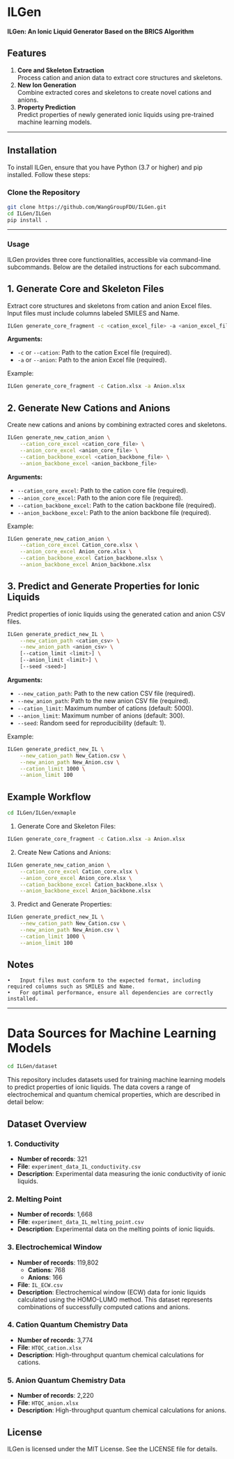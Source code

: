 # ILGen

**ILGen: An Ionic Liquid Generator Based on the BRICS Algorithm**

## Features

1. **Core and Skeleton Extraction**  
   Process cation and anion data to extract core structures and skeletons.  
2. **New Ion Generation**  
   Combine extracted cores and skeletons to create novel cations and anions.  
3. **Property Prediction**  
   Predict properties of newly generated ionic liquids using pre-trained machine learning models.

---

## Installation

To install ILGen, ensure that you have Python (3.7 or higher) and pip installed. Follow these steps:

### Clone the Repository

```bash
git clone https://github.com/WangGroupFDU/ILGen.git
cd ILGen/ILGen
pip install .
```
---

### Usage

ILGen provides three core functionalities, accessible via command-line subcommands. Below are the detailed instructions for each subcommand.

## 1. Generate Core and Skeleton Files

Extract core structures and skeletons from cation and anion Excel files. Input files must include columns labeled SMILES and Name.

```bash
ILGen generate_core_fragment -c <cation_excel_file> -a <anion_excel_file>
```

**Arguments:**

- `-c` or `--cation`: Path to the cation Excel file (required).  
- `-a` or `--anion`: Path to the anion Excel file (required).  

Example:

```bash
ILGen generate_core_fragment -c Cation.xlsx -a Anion.xlsx
```

## 2. Generate New Cations and Anions

Create new cations and anions by combining extracted cores and skeletons.

```bash
ILGen generate_new_cation_anion \
    --cation_core_excel <cation_core_file> \
    --anion_core_excel <anion_core_file> \
    --cation_backbone_excel <cation_backbone_file> \
    --anion_backbone_excel <anion_backbone_file>
```

**Arguments:**

- `--cation_core_excel`: Path to the cation core file (required).  
- `--anion_core_excel`: Path to the anion core file (required).  
- `--cation_backbone_excel`: Path to the cation backbone file (required).  
- `--anion_backbone_excel`: Path to the anion backbone file (required).  

Example:
```bash
ILGen generate_new_cation_anion \
    --cation_core_excel Cation_core.xlsx \
    --anion_core_excel Anion_core.xlsx \
    --cation_backbone_excel Cation_backbone.xlsx \
    --anion_backbone_excel Anion_backbone.xlsx
```

## 3. Predict and Generate Properties for Ionic Liquids

Predict properties of ionic liquids using the generated cation and anion CSV files.

```bash
ILGen generate_predict_new_IL \
    --new_cation_path <cation_csv> \
    --new_anion_path <anion_csv> \
    [--cation_limit <limit>] \
    [--anion_limit <limit>] \
    [--seed <seed>]
```

**Arguments:**

- `--new_cation_path`: Path to the new cation CSV file (required).  
- `--new_anion_path`: Path to the new anion CSV file (required).  
- `--cation_limit`: Maximum number of cations (default: 5000).  
- `--anion_limit`: Maximum number of anions (default: 300).  
- `--seed`: Random seed for reproducibility (default: 1).  

Example:

```bash
ILGen generate_predict_new_IL \
    --new_cation_path New_Cation.csv \
    --new_anion_path New_Anion.csv \
    --cation_limit 1000 \
    --anion_limit 100
```

## Example Workflow

```bash
cd ILGen/ILGen/exmaple
```

1. Generate Core and Skeleton Files:
```bash
ILGen generate_core_fragment -c Cation.xlsx -a Anion.xlsx
```
2. Create New Cations and Anions:
```bash
ILGen generate_new_cation_anion \
    --cation_core_excel Cation_core.xlsx \
    --anion_core_excel Anion_core.xlsx \
    --cation_backbone_excel Cation_backbone.xlsx \
    --anion_backbone_excel Anion_backbone.xlsx
```
3. Predict and Generate Properties:
```bash
ILGen generate_predict_new_IL \
    --new_cation_path New_Cation.csv \
    --new_anion_path New_Anion.csv \
    --cation_limit 1000 \
    --anion_limit 100
```

## Notes
	•	Input files must conform to the expected format, including required columns such as SMILES and Name.
	•	For optimal performance, ensure all dependencies are correctly installed.

---

# Data Sources for Machine Learning Models

```bash
cd ILGen/dataset
```

This repository includes datasets used for training machine learning models to predict properties of ionic liquids. The data covers a range of electrochemical and quantum chemical properties, which are described in detail below:

## Dataset Overview

### **1. Conductivity**
- **Number of records**: 321
- **File**: `experiment_data_IL_conductivity.csv`
- **Description**: Experimental data measuring the ionic conductivity of ionic liquids.

### **2. Melting Point**
- **Number of records**: 1,668
- **File**: `experiment_data_IL_melting_point.csv`
- **Description**: Experimental data on the melting points of ionic liquids.

### **3. Electrochemical Window**
- **Number of records**: 119,802  
  - **Cations**: 768  
  - **Anions**: 166  
- **File**: `IL_ECW.csv`
- **Description**: Electrochemical window (ECW) data for ionic liquids calculated using the HOMO-LUMO method. This dataset represents combinations of successfully computed cations and anions.

### **4. Cation Quantum Chemistry Data**
- **Number of records**: 3,774  
- **File**: `HTQC_cation.xlsx`  
- **Description**: High-throughput quantum chemical calculations for cations.

### **5. Anion Quantum Chemistry Data**
- **Number of records**: 2,220  
- **File**: `HTQC_anion.xlsx`  
- **Description**: High-throughput quantum chemical calculations for anions.

## License

ILGen is licensed under the MIT License. See the LICENSE file for details.


